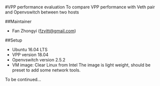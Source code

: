 #VPP performance evaluation
To compare VPP performance with Veth pair and Openvswitch between two hosts

##Maintainer
* Fan Zhongyi (fzyitt@gmail.com)

##Setup
* Ubuntu 16.04 LTS
* VPP version 18.04
* Openvswitch version 2.5.2
* VM image: Clear Linux from Intel
  The image is light weight, should be preset to add some network tools.

To be continued...
